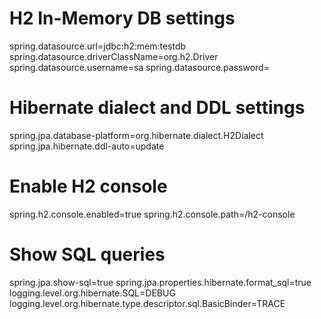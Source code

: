 # H2 In-Memory DB settings
spring.datasource.url=jdbc:h2:mem:testdb
spring.datasource.driverClassName=org.h2.Driver
spring.datasource.username=sa
spring.datasource.password=

# Hibernate dialect and DDL settings
spring.jpa.database-platform=org.hibernate.dialect.H2Dialect
spring.jpa.hibernate.ddl-auto=update

# Enable H2 console
spring.h2.console.enabled=true
spring.h2.console.path=/h2-console

# Show SQL queries
spring.jpa.show-sql=true
spring.jpa.properties.hibernate.format_sql=true
logging.level.org.hibernate.SQL=DEBUG
logging.level.org.hibernate.type.descriptor.sql.BasicBinder=TRACE
